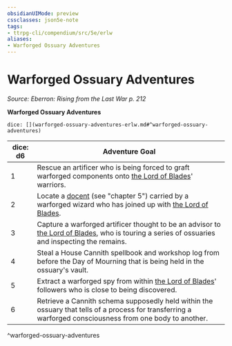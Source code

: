 ```yaml
---
obsidianUIMode: preview
cssclasses: json5e-note
tags:
- ttrpg-cli/compendium/src/5e/erlw
aliases:
- Warforged Ossuary Adventures
---
```

# Warforged Ossuary Adventures
*Source: Eberron: Rising from the Last War p. 212* 

**Warforged Ossuary Adventures**

`dice: [](warforged-ossuary-adventures-erlw.md#^warforged-ossuary-adventures)`

| dice: d6 | Adventure Goal |
|----------|----------------|
| 1 | Rescue an artificer who is being forced to graft warforged components onto [the Lord of Blades](Інструменти%20ДМ/CLI/bestiary/npc/the-lord-of-blades-erlw.md)' warriors. |
| 2 | Locate a [docent](Інструменти%20ДМ/CLI/items/docent-erlw.md) (see "chapter 5") carried by a warforged wizard who has joined up with [the Lord of Blades](Інструменти%20ДМ/CLI/bestiary/npc/the-lord-of-blades-erlw.md). |
| 3 | Capture a warforged artificer thought to be an advisor to [the Lord of Blades](Інструменти%20ДМ/CLI/bestiary/npc/the-lord-of-blades-erlw.md), who is touring a series of ossuaries and inspecting the remains. |
| 4 | Steal a House Cannith spellbook and workshop log from before the Day of Mourning that is being held in the ossuary's vault. |
| 5 | Extract a warforged spy from within [the Lord of Blades](Інструменти%20ДМ/CLI/bestiary/npc/the-lord-of-blades-erlw.md)' followers who is close to being discovered. |
| 6 | Retrieve a Cannith schema supposedly held within the ossuary that tells of a process for transferring a warforged consciousness from one body to another. |
^warforged-ossuary-adventures